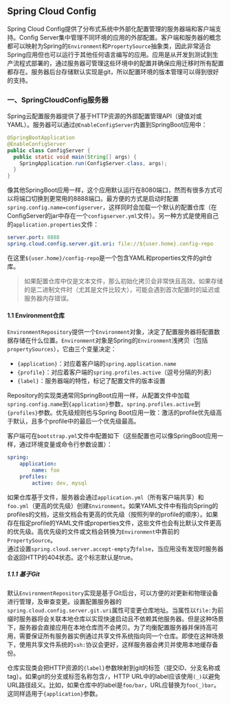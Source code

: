 ## Spring Cloud Config
Spring Cloud Config提供了分布式系统中外部化配置管理的服务器端和客户端支持。Config Server集中管理不同环境的应用的外部配置。客户端和服务器的概念都可以映射为Spring的`Environment`和`PropertySource`抽象类，因此非常适合Spring应用但也可以运行于其他任何语言编写的应用。应用是从开发到测试到生产流程式部署的，通过服务器可管理这些环境中的配置并确保应用迁移时所有配置都存在。服务器后台存储默认实现是git，所以配置环境的版本管理可以得到很好的支持。

### 一、SpringCloudConfig服务器
Spring云配置服务器提供了基于HTTP资源的外部配置管理API（键值对或YAML）。服务器可以通过`@EnableConfigServer`内置到SpringBoot应用中：  
```java
@SpringBootApplication
@EnableConfigServer
public class ConfigServer {
  public static void main(String[] args) {
    SpringApplication.run(ConfigServer.class, args);
  }
}
```
像其他SpringBoot应用一样，这个应用默认运行在8080端口，然而有很多方式可以将端口切换到更常用的8888端口。最方便的方式是启动时配置`spring.config.name=configserver`，这样同时会加载一个默认的配置仓库（在ConfigServer的jar中存在一个`configserver.yml`文件）。另一种方式是使用自己的`application.properties`文件：  
```yaml
server.port: 8888
spring.cloud.config.server.git.uri: file://${user.home}.config-repo
```
在这里`${user.home}/config-repo`是一个包含YAML和properties文件的git仓库。  

> 如果配置仓库中仅是文本文件，那么初始化拷贝会非常快且高效。如果存储的是二进制文件时（尤其是文件比较大），可能会遇到首次配置时的延迟或服务器内存错误。  

#### 1.1 Environment仓库
`EnvironmentRepository`提供一个`Environment`对象，决定了配置服务器将配置数据存储在什么位置。`Environment`对象是Spring的`Environment`浅拷贝（包括`propertySources`），它由三个变量决定：  
+ `{application}`：对应着客户端的`spring.application.name`
+ `{profile}`：对应着客户端的`spring.profiles.active`（逗号分隔的列表）
+ `{label}`：服务器端的特性，标记了配置文件的版本设置

Repository的实现类通常同SpringBoot应用一样，从配置文件中加载`spring.config.name`到`{application}`参数，`spring.profiles.active`到`{profiles}`参数。优先级规则也与Spring Boot应用一致：激活的profile优先级高于默认，且多个profile中的最后一个优先级最高。  

客户端可在`bootstrap.yml`文件中配置如下（这些配置也可以像SpringBoot应用一样，通过环境变量或命令行参数设置）：  
```yaml
spring:
    application:
        name: foo
    profiles:
        active: dev, mysql
```

如果仓库基于文件，服务器会通过`application.yml`（所有客户端共享）和`foo.yml`（更高的优先级）创建`Environment`。如果YAML文件中有指向Spring的profiles的文档，这些文档会有更高的优先级（按照列举的profile的顺序）。如果存在指定profile的YAML文件或properties文件，这些文件也会有比默认文件更高的优先级。高优先级的文件或文档会转换为`Environment`中靠前的`PropertySource`。  
通过设置`spring.cloud.server.accept-empty`为`false`，当应用没有发现时服务器会返回HTTP的404状态。这个标志默认是true。  

##### 1.1.1 基于Git
默认`EnvironmentRepository`实现是基于Git后台，可以方便的对更新和物理设备进行管理，及审查变更。设置配置服务器的`spring.cloud.config.server.git.uri`属性可变更仓库地址。当属性以`file:`为前缀时服务器将会关联本地仓库以实现快速启动且不依赖其他服务器。但是这种场景下，服务器会直接应用在本地仓库而不会拷贝。为了均衡配置服务器并保持高可用，需要保证所有服务器实例通过共享文件系统指向同一个仓库。即使在这种场景下，使用共享文件系统的`ssh:`协议会更好，这样服务器会拷贝并使用本地缓存备份。  

仓库实现类会把HTTP资源的`{label}`参数映射到git的标签（提交ID、分支名称或tag）。如果git的分支或标签名称包含`/`，HTTP URL中的label应该使用`(_)`以避免URL路径歧义。比如，如果仓库中的label是`foo/bar`，URL应替换为`foo(_)bar`。这同样适用于`{application}`参数。























